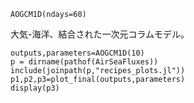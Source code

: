 ```
AOGCM1D(ndays=60)
```

大気-海洋、結合された一次元コラムモデル。

```
outputs,parameters=AOGCM1D(10)
p = dirname(pathof(AirSeaFluxes))
include(joinpath(p,"recipes_plots.jl"))
p1,p2,p3=plot_final(outputs,parameters)
display(p3)
```
